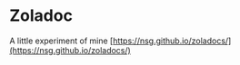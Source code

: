 # Zoladoc

A little experiment of mine [https://nsg.github.io/zoladocs/](https://nsg.github.io/zoladocs/)
